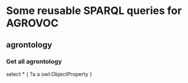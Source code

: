 # Some reusable SPARQL queries for AGROVOC

## agrontology 

### Get all agrontology

select * { ?a a owl:ObjectProperty  } 
